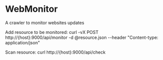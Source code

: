 # WebMonitor
A crawler to monitor websites updates

Add resource to be monitored:
curl -vX POST http://{host}:9000/api/monitor -d @resource.json --header "Content-type: application/json"


Scan resource:
curl http://{host}:9000/api/check
